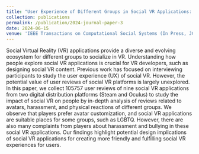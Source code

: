 ```yaml
---
title: "User Experience of Different Groups in Social VR Applications: An Empirical Study Based on User Reviews"
collection: publications
permalink: /publication/2024-journal-paper-3
date: 2024-06-15
venue: 'IEEE Transactions on Computational Social Systems (In Press, JCR Q1, CCF-C, SCI 二区)'
---
```


Social Virtual Reality (VR) applications provide a diverse and evolving ecosystem for different groups to socialize in VR. Understanding how people explore social VR applications is crucial for VR developers, such as designing social VR content. Previous work has focused on interviewing participants to study the user experience (UX) of social VR. However, the potential value of user reviews of social VR platforms is largely unexplored. In this paper, we collect 105757 user reviews of nine social VR applications from two digital distribution platforms (Steam and Oculus) to study the impact of social VR on people by in-depth analysis of reviews related to avatars, harassment, and physical
reactions of different groups. We observe that players prefer avatar customization, and social VR applications are suitable places for some groups, such as LGBTQ. However, there are also many complaints from players about harassment and bullying in these social VR applications. Our findings highlight potential design implications of social VR applications for creating more friendly and fulfilling social VR experiences for users.
